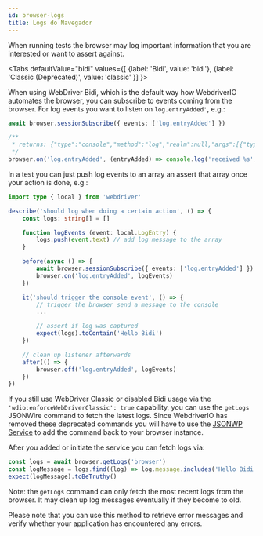 ```yaml
---
id: browser-logs
title: Logs do Navegador
---
```


When running tests the browser may log important information that you are interested or want to assert against.

<Tabs
defaultValue="bidi"
values={[
{label: 'Bidi', value: 'bidi'},
{label: 'Classic (Deprecated)', value: 'classic'
}]
}>

<TabItem value='bidi'>

When using WebDriver Bidi, which is the default way how WebdriverIO automates the browser, you can subscribe to events coming from the browser. For log events you want to listen on `log.entryAdded'`, e.g.:

```ts
await browser.sessionSubscribe({ events: ['log.entryAdded'] })

/**
 * returns: {"type":"console","method":"log","realm":null,"args":[{"type":"string","value":"Hello Bidi"}],"level":"info","text":"Hello Bidi","timestamp":1657282076037}
 */
browser.on('log.entryAdded', (entryAdded) => console.log('received %s', entryAdded))
```

In a test you can just push log events to an array an assert that array once your action is done, e.g.:

```ts
import type { local } from 'webdriver'

describe('should log when doing a certain action', () => {
    const logs: string[] = []

    function logEvents (event: local.LogEntry) {
        logs.push(event.text) // add log message to the array
    }

    before(async () => {
        await browser.sessionSubscribe({ events: ['log.entryAdded'] })
        browser.on('log.entryAdded', logEvents)
    })

    it('should trigger the console event', () => {
        // trigger the browser send a message to the console
        ...

        // assert if log was captured
        expect(logs).toContain('Hello Bidi')
    })

    // clean up listener afterwards
    after(() => {
        browser.off('log.entryAdded', logEvents)
    })
})
```

</TabItem>

<TabItem value='classic'>

If you still use WebDriver Classic or disabled Bidi usage via the `'wdio:enforceWebDriverClassic': true` capability, you can use the `getLogs` JSONWire command to fetch the latest logs. Since WebdriverIO has removed these deprecated commands you will have to use the [JSONWP Service](https://github.com/webdriverio-community/wdio-jsonwp-service) to add the command back to your browser instance.

After you added or initiate the service you can fetch logs via:

```ts
const logs = await browser.getLogs('browser')
const logMessage = logs.find((log) => log.message.includes('Hello Bidi'))
expect(logMessage).toBeTruthy()
```

Note: the `getLogs` command can only fetch the most recent logs from the browser. It may clean up log messages eventually if they become to old. </TabItem>

</Tabs>

Please note that you can use this method to retrieve error messages and verify whether your application has encountered any errors.
